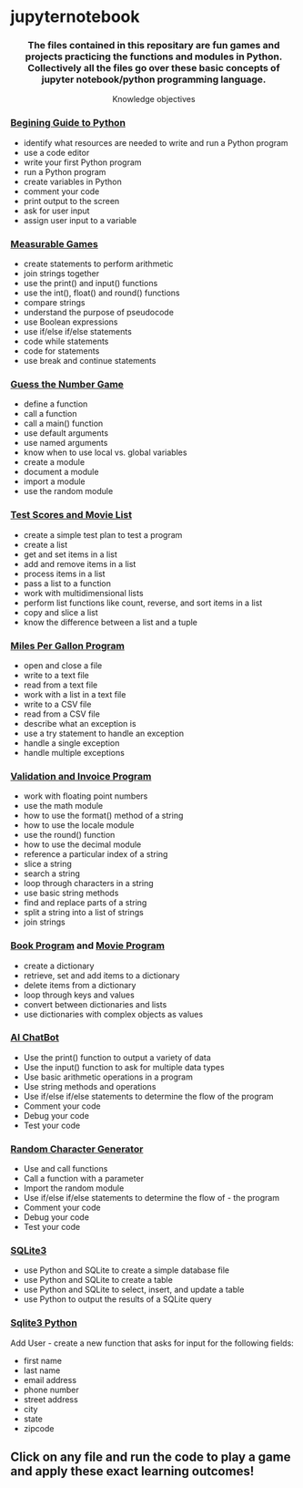 # jupyternotebook

### <center>The files contained in this repositary are fun games and projects practicing the functions and modules in Python. Collectively all the files go over these basic concepts of jupyter notebook/python programming language.</center>

<center>Knowledge objectives</center>

### [Begining Guide to Python](BasicPython.ipynb)
- identify what resources are needed to write and run a Python program
- use a code editor
- write your first Python program
- run a Python program
- create variables in Python
- comment your code
- print output to the screen
- ask for user input
- assign user input to a variable

### [Measurable Games](MeasurableGames.ipynb)
- create statements to perform arithmetic 
- join strings together
- use the print() and input() functions
- use the int(), float() and round() functions
- compare strings
- understand the purpose of pseudocode
- use Boolean expressions
- use if/else if/else statements
- code while statements
- code for statements
- use break and continue statements

### [Guess the Number Game](GuessTheNumberGame.ipynb)
- define a function
- call a function
- call a main() function
- use default arguments
- use named arguments
- know when to use local vs. global variables
- create a module
- document a module
- import a module
- use the random module

### [Test Scores and Movie List](ListGames.ipynb)
- create a simple test plan to test a program
- create a list 
- get and set items in a list
- add and remove items in a list
- process items in a list
- pass a list to a function
- work with multidimensional lists
- perform list functions like count, reverse, and sort items in a list
- copy and slice a list
- know the difference between a list and a tuple

### [Miles Per Gallon Program](MilesPerGallonProgram/MilesPerGallonCode.ipynb)
- open and close a file
- write to a text file
- read from a text file
- work with a list in a text file
- write to a CSV file
- read from a CSV file
- describe what an exception is
- use a try statement to handle an exception
- handle a single exception
- handle multiple exceptions

### [Validation and Invoice Program](Validation&InvoicePrograms.ipynb)
- work with floating point numbers
- use the math module
- how to use the format() method of a string
- how to use the locale module
- use the round() function
- how to use the decimal module
- reference a particular index of a string
- slice a string
- search a string
- loop through characters in a string
- use basic string methods
- find and replace parts of a string
- split a string into a list of strings
- join strings

### [Book Program](Programs/Book_Catalog_Program.ipynb) and [Movie Program](Programs/Create_Account_program.ipynb)
- create a dictionary
- retrieve, set and add items to a dictionary
- delete items from a dictionary
- loop through keys and values
- convert between dictionaries and lists
- use dictionaries with complex objects as values

### [AI ChatBot](ChatbotPurchasePlan.ipynb)
- Use the print() function to output a variety of data
- Use the input() function to ask for multiple data types
- Use basic arithmetic operations in a program
- Use string methods and operations 
- Use if/else if/else statements to determine the flow of the program
- Comment your code
- Debug your code
- Test your code

### [Random Character Generator](RandomCharacterGenerator.ipynb)
- Use and call functions
- Call a function with a parameter
- Import the random module
- Use if/else if/else statements to determine the flow of - the program
- Comment your code
- Debug your code
- Test your code

### [SQLite3](Sqlite3/UserData.ipynb)
- use Python and SQLite to create a simple database file
- use Python and SQLite to create a table
- use Python and SQLite to select, insert, and update a table
- use Python to output the results of a SQLite query

### [Sqlite3 Python](Sqlite3_Python/Code.ipynb)
Add User - create a new function that asks for input for the following fields:
- first name
- last name
- email address
- phone number
- street address
- city
- state
- zipcode

## Click on any file and run the code to play a game and apply these exact learning outcomes!